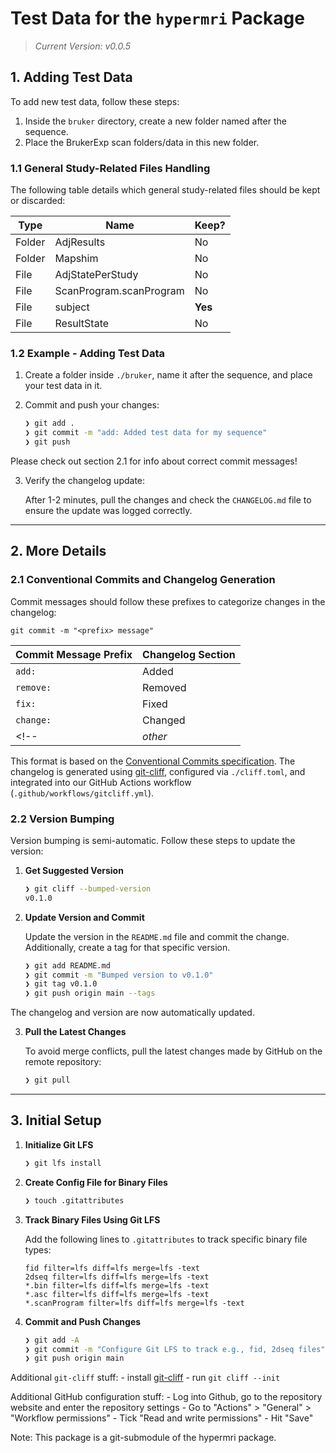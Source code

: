 # Test Data for the `hypermri` Package

> _Current Version: v0.0.5_

## 1. Adding Test Data

To add new test data, follow these steps:

1. Inside the `bruker` directory, create a new folder named after the sequence.
2. Place the BrukerExp scan folders/data in this new folder.

### 1.1 General Study-Related Files Handling

The following table details which general study-related files should be kept or discarded:

|  Type  |          Name              |  Keep?  |
|--------|----------------------------|---------|
| Folder | AdjResults                 | No      |
| Folder | Mapshim                    | No      |
| File   | AdjStatePerStudy           | No      |
| File   | ScanProgram.scanProgram    | No      |
| File   | subject                    | **Yes** |
| File   | ResultState                | No      |

### 1.2 Example - Adding Test Data

1. Create a folder inside `./bruker`, name it after the sequence, and place your test data in it.
2. Commit and push your changes:

    ```bash
    ❯ git add .
    ❯ git commit -m "add: Added test data for my sequence"
    ❯ git push
    ```

Please check out section 2.1 for info about correct commit messages!

3. Verify the changelog update:

    After 1-2 minutes, pull the changes and check the `CHANGELOG.md` file to ensure the update was logged correctly.

---
## 2. More Details

### 2.1 Conventional Commits and Changelog Generation

Commit messages should follow these prefixes to categorize changes in the changelog:

```
git commit -m "<prefix> message"
```

| Commit Message Prefix |  Changelog Section  |
|-----------------------|---------------------|
| `add:`                |  Added              |
| `remove:`             |  Removed            |
| `fix:`                |  Fixed              |
| `change:`             |  Changed            |
<!-- | _other_               |  Other              | -->

This format is based on the [Conventional Commits specification](https://www.conventionalcommits.org/en/v1.0.0/). The changelog is generated using [git-cliff](https://git-cliff.org), configured via `./cliff.toml`, and integrated into our GitHub Actions workflow (`.github/workflows/gitcliff.yml`).

### 2.2 Version Bumping

Version bumping is semi-automatic. Follow these steps to update the version:

1. **Get Suggested Version**

    ```bash
    ❯ git cliff --bumped-version
    v0.1.0
    ```

2. **Update Version and Commit**

    Update the version in the `README.md` file and commit the change. Additionally, create a tag for that specific version.

    ```bash
    ❯ git add README.md
    ❯ git commit -m "Bumped version to v0.1.0"
    ❯ git tag v0.1.0
    ❯ git push origin main --tags
    ```

The changelog and version are now automatically updated.

3. **Pull the Latest Changes**

    To avoid merge conflicts, pull the latest changes made by GitHub on the remote repository:

    ```bash
    ❯ git pull
    ```


------

## 3. Initial Setup

1. **Initialize Git LFS**

    ```bash
    ❯ git lfs install
    ```

2. **Create Config File for Binary Files**

    ```bash
    ❯ touch .gitattributes
    ```

3. **Track Binary Files Using Git LFS**

    Add the following lines to `.gitattributes` to track specific binary file types:

    ```
    fid filter=lfs diff=lfs merge=lfs -text
    2dseq filter=lfs diff=lfs merge=lfs -text
    *.bin filter=lfs diff=lfs merge=lfs -text
    *.asc filter=lfs diff=lfs merge=lfs -text
    *.scanProgram filter=lfs diff=lfs merge=lfs -text
    ```

4. **Commit and Push Changes**

    ```bash
    ❯ git add -A
    ❯ git commit -m "Configure Git LFS to track e.g., fid, 2dseq files"
    ❯ git push origin main
    ```

Additional `git-cliff` stuff:
    - install [git-cliff](https://git-cliff.org)
    - run `git cliff --init`

Additional GitHub configuration stuff:
    - Log into Github, go to the repository website and enter the repository settings
    - Go to "Actions" > "General" > "Workflow permissions"
    - Tick "Read and write permissions"
    - Hit "Save"

Note: This package is a git-submodule of the hypermri package.

